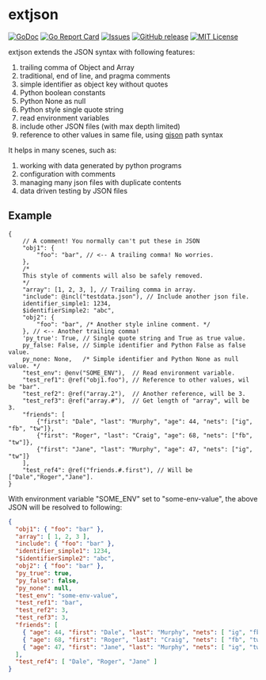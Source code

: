 # extjson

[![GoDoc](https://img.shields.io/badge/api-Godoc-blue.svg)][godoc]
[![Go Report Card](https://goreportcard.com/badge/github.com/jxskiss/extjson)][goreport]
[![Issues](https://img.shields.io/github/issues/jxskiss/extjson.svg)][issues]
[![GitHub release](http://img.shields.io/github/release/jxskiss/extjson.svg)][release]
[![MIT License](http://img.shields.io/badge/license-MIT-blue.svg)][license]

[godoc]: https://pkg.go.dev/github.com/jxskiss/extjson
[goreport]: https://goreportcard.com/report/github.com/jxskiss/extjson
[issues]: https://github.com/jxskiss/extjson/issues
[release]: https://github.com/jxskiss/extjson/releases
[license]: https://github.com/jxskiss/extjson/blob/master/LICENSE

extjson extends the JSON syntax with following features:

1. trailing comma of Object and Array
2. traditional, end of line, and pragma comments
3. simple identifier as object key without quotes
4. Python boolean constants
5. Python None as null
6. Python style single quote string
7. read environment variables
8. include other JSON files (with max depth limited)
9. reference to other values in same file, using [gjson] path syntax

[gjson]: https://github.com/tidwall/gjson

It helps in many scenes, such as:

1. working with data generated by python programs
2. configuration with comments
3. managing many json files with duplicate contents
4. data driven testing by JSON files

## Example

```text
{
    // A comment! You normally can't put these in JSON
    "obj1": {
        "foo": "bar", // <-- A trailing comma! No worries.
    },
    /*
    This style of comments will also be safely removed.
    */
    "array": [1, 2, 3, ], // Trailing comma in array.
    "include": @incl("testdata.json"), // Include another json file.
    identifier_simple1: 1234,
    $identifierSimple2: "abc",
    "obj2": {
        "foo": "bar", /* Another style inline comment. */
    }, // <-- Another trailing comma!
    'py_true': True, // Single quote string and True as true value.
    py_false: False, // Simple identifier and Python False as false value.
    py_none: None,   /* Simple identifier and Python None as null value. */
    "test_env": @env("SOME_ENV"),  // Read environment variable.
    "test_ref1": @ref("obj1.foo"), // Reference to other values, wil be "bar".
    "test_ref2": @ref("array.2"),  // Another reference, will be 3.
    "test_ref3": @ref("array.#"),  // Get length of "array", will be 3.
    "friends": [
        {"first": "Dale", "last": "Murphy", "age": 44, "nets": ["ig", "fb", "tw"]},
        {"first": "Roger", "last": "Craig", "age": 68, "nets": ["fb", "tw"]},
        {"first": "Jane", "last": "Murphy", "age": 47, "nets": ["ig", "tw"]}
    ],
    "test_ref4": @ref("friends.#.first"), // Will be ["Dale","Roger","Jane"].
}
```

With environment variable "SOME_ENV" set to "some-env-value", the above JSON
will be resolved to following:

```json
{
  "obj1": { "foo": "bar" },
  "array": [ 1, 2, 3 ],
  "include": { "foo": "bar" },
  "identifier_simple1": 1234,
  "$identifierSimple2": "abc",
  "obj2": { "foo": "bar" },
  "py_true": true,
  "py_false": false,
  "py_none": null,
  "test_env": "some-env-value",
  "test_ref1": "bar",
  "test_ref2": 3,
  "test_ref3": 3,
  "friends": [
    { "age": 44, "first": "Dale", "last": "Murphy", "nets": [ "ig", "fb", "tw" ] },
    { "age": 68, "first": "Roger", "last": "Craig", "nets": [ "fb", "tw" ] },
    { "age": 47, "first": "Jane", "last": "Murphy", "nets": [ "ig", "tw" ] }
  ],
  "test_ref4": [ "Dale", "Roger", "Jane" ]
}
```
